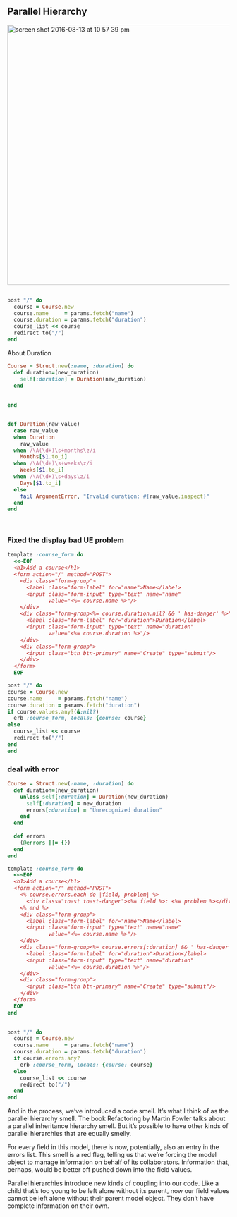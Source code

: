 ## Parallel Hierarchy

<img width="590" alt="screen shot 2016-08-13 at 10 57 39 pm" src="https://cloud.githubusercontent.com/assets/83296/17646840/72bd23fa-61a9-11e6-8a6f-78d7ea4c1f24.png">


```ruby

post "/" do
  course = Course.new
  course.name     = params.fetch("name")
  course.duration = params.fetch("duration")
  course_list << course
  redirect to("/")
end

```


About Duration

```ruby
Course = Struct.new(:name, :duration) do
  def duration=(new_duration)
    self[:duration] = Duration(new_duration)
  end
  
  
end


def Duration(raw_value)
  case raw_value
  when Duration
    raw_value
  when /\A(\d+)\s+months\z/i
    Months[$1.to_i]
  when /\A(\d+)\s+weeks\z/i
    Weeks[$1.to_i]
  when /\A(\d+)\s+days\z/i
    Days[$1.to_i]
  else
    fail ArgumentError, "Invalid duration: #{raw_value.inspect}"
  end
end
 



```

### Fixed the display bad UE problem

```ruby
template :course_form do
  <<~EOF
  <h1>Add a course</h1>
  <form action="/" method="POST">
    <div class="form-group">
      <label class="form-label" for="name">Name</label>
      <input class="form-input" type="text" name="name"
             value="<%= course.name %>"/>
    </div>
    <div class="form-group<%= course.duration.nil? && ' has-danger' %>">
      <label class="form-label" for="duration">Duration</label>
      <input class="form-input" type="text" name="duration"
             value="<%= course.duration %>"/>
    </div>
    <div class="form-group">
      <input class="btn btn-primary" name="Create" type="submit"/>
    </div>
  </form>
  EOF
  ```
  
  
  ```ruby
  post "/" do
  course = Course.new
  course.name     = params.fetch("name")
  course.duration = params.fetch("duration")
  if course.values.any?(&:nil?)
    erb :course_form, locals: {course: course}
  else
    course_list << course
    redirect to("/")
  end
end
```

### deal with error

```ruby
Course = Struct.new(:name, :duration) do
  def duration=(new_duration)
    unless self[:duration] = Duration(new_duration)
      self[:duration] = new_duration
      errors[:duration] = "Unrecognized duration"
    end
  end
 
  def errors
    (@errors ||= {})
  end
end
```


```ruby
template :course_form do
  <<~EOF
  <h1>Add a course</h1>
  <form action="/" method="POST">
    <% course.errors.each do |field, problem| %>
      <div class="toast toast-danger"><%= field %>: <%= problem %></div>
    <% end %>
    <div class="form-group">
      <label class="form-label" for="name">Name</label>
      <input class="form-input" type="text" name="name"
             value="<%= course.name %>"/>
    </div>
    <div class="form-group<%= course.errors[:duration] && ' has-danger' %>">
      <label class="form-label" for="duration">Duration</label>
      <input class="form-input" type="text" name="duration"
             value="<%= course.duration %>"/>
    </div>
    <div class="form-group">
      <input class="btn btn-primary" name="Create" type="submit"/>
    </div>
  </form>
  EOF
end
```


```ruby
 
post "/" do
  course = Course.new
  course.name     = params.fetch("name")
  course.duration = params.fetch("duration")
  if course.errors.any?
    erb :course_form, locals: {course: course}
  else
    course_list << course
    redirect to("/")
  end
end
```
  
And in the process, we’ve introduced a code smell. It’s what I think of as the parallel hierarchy smell. The book Refactoring by Martin Fowler talks about a parallel inheritance hierarchy smell. But it’s possible to have other kinds of parallel hierarchies that are equally smelly.

For every field in this model, there is now, potentially, also an entry in the errors list. This smell is a red flag, telling us that we’re forcing the model object to manage information on behalf of its collaborators. Information that, perhaps, would be better off pushed down into the field values.

Parallel hierarchies introduce new kinds of coupling into our code. Like a child that’s too young to be left alone without its parent, now our field values cannot be left alone without their parent model object. They don’t have complete information on their own.
 
